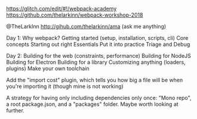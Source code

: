 https://glitch.com/edit/#!/webpack-academy
https://github.com/thelarkinn/webpack-workshop-2018

@TheLarkInn
http://gihub.com/thelarkinn/ama (ask me anything)

Day 1:
Why webpack?
Getting started (setup, installation, scripts, cli)
Core concepts
Starting out right
Essentials
Put it into practice
Triage and Debug

Day 2:
Building for the web (constraints, performance)
Building for NodeJS
Building for Electron
Building for a library
Customizing anything (loaders, plugins)
Make your own toolchain


Add the "import cost" plugin, which tells you how big a file will be when you're importing it (though mine is not working)

A strategy for having only including dependencies only once: "Mono repo", a root package.json, and a "packages" folder. Maybe worth looking at further.
